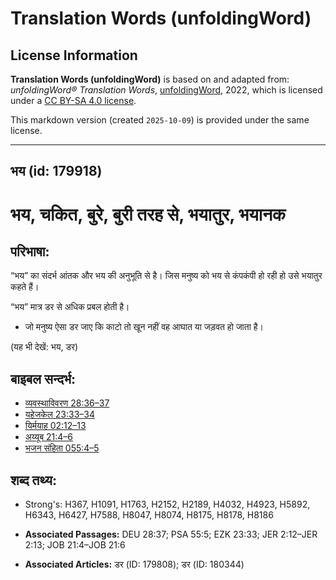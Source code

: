 # Translation Words (unfoldingWord)

## License Information

**Translation Words (unfoldingWord)** is based on and adapted from: _unfoldingWord® Translation Words_, [unfoldingWord](https://unfoldingword.org/utw), 2022, which is licensed under a [CC BY-SA 4.0 license](https://creativecommons.org/licenses/by-sa/4.0/legalcode.en).

This markdown version (created `2025-10-09`) is provided under the same license.



--------------------------------

## भय (id: 179918)

भय, चकित, बुरे, बुरी तरह से, भयातुर, भयानक
==========================================

परिभाषा:
--------

“भय” का संदर्भ आंतक और भय की अनुभूति से है। जिस मनुष्य को भय से कंपकंपी हो रही हो उसे भयातुर कहते हैं।

“भय” मात्र डर से अधिक प्रबल होती है।

* जो मनुष्य ऐसा डर जाए कि काटो तो खून नहीं वह आघात या जड़वत हो जाता है।

(यह भी देखें: भय, डर)

बाइबल सन्दर्भ:
--------------

* [व्यवस्थाविवरण 28:36–37](https://ref.ly/Deut28:36-Deut28:37)
* [यहेजकेल 23:33–34](https://ref.ly/Ezek23:33-Ezek23:34)
* [यिर्मयाह 02:12–13](https://ref.ly/Jer2:12-Jer2:13)
* [अय्यूब 21:4–6](https://ref.ly/Job21:4-Job21:6)
* [भजन संहिता 055:4–5](rc://*/tn/help/psa/055/004)

शब्द तथ्य:
----------

* Strong's: H367, H1091, H1763, H2152, H2189, H4032, H4923, H5892, H6343, H6427, H7588, H8047, H8074, H8175, H8178, H8186

* **Associated Passages:** DEU 28:37; PSA 55:5; EZK 23:33; JER 2:12–JER 2:13; JOB 21:4–JOB 21:6
* **Associated Articles:** डर (ID: 179808); डर (ID: 180344)

